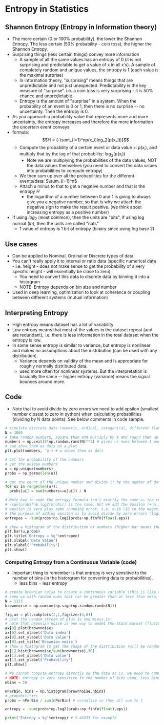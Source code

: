 # Entropy in Statistics

## Shannon Entropy (Entropy in Information theory)

- The more certain (0 or 100% probability), the lower the Shannon Entropy. The less certain (50% probability - coin toss), the higher the Shannon Entropy.
- Surprising things (less certain things) convey more information
  - A sample of all the same values has an entropy of 0 (it is not surprising and predictable to get a value of x in all x's). A sample of completely random and unique values, the entropy is 1 (each value is the maximal surprise)
  - In information theory, "surprising" means things that are unpredictable and not just unexpected. Predictability is the key measure of "surprise". i.e. a coin toss is very surprising - it is 50% chance and unpredictable.
  - Entropy is the amount of "surprise" in a system. When the probability of an event is 0 or 1, then there is no surprise -- no uncertainty. Then the entropy is 0.
- As you approach a probability value that represents more and more uncertainty, the entropy increases and therefore the more information the uncertain event conveys
- formula: $$H = {-\sum_{i=1}^np(x_i)log_2(p(x_i))}$$
  - Compute the probability of a certain event or data value `x`: $p(x_i)$, and multiply that by the log of that probability: $log_2(p(x_i))$
    - Note we are multiplying the probabilities of the data values, NOT the data values themselves (you need to convert the data values into probabilities to compute entropy)
  - We then sum up over all the probabilities for the different events/data: $\sum_{i=1}^n$
  - Attach a minus to that to get a negative number and that is the entropy $H$
    - the logarithm of a number between 0 and 1 is going to always give you a negative number, so that is why we attach the negative sign to make the result positive. (we think about increasing entropy as a positive number)
- If using $log_2$ (most common), then the units are "bits", if using log normal ($ln$), then the units are called "nats"
  - 1 value of entropy is 1 bit of entropy (binary since using log base 2)

## Use cases

- Can be applied to Nominal, Ordinal or Discrete types of data
- You can't really apply it to interval or ratio data (specific numerical data - i.e. height - does not make sense to get the probability of a very specific height - will essentially be close to zero)
  - You need to convert this data to discrete data by binning it into a histogram
  - NOTE: Entropy depends on bin size and number
- Used in deep learning, optimization to look at coherence or coupling between different systems (mutual information)

## Interpreting Entropy

- High entropy means dataset has a lot of variability
- Low entropy means that most of the values in the dataset repeat (and are redundant), i.e. there is less information in the total dataset when the entropy is low.
- In some sense entropy is similar to variance, but entropy is nonlinear and makes no assumptions about the distribution (can be used with any distribution).
  - Variance depends on validity of the mean and is appropriate for roughly normally distributed data.
  - used more often for nonlinear systems. But the interpretation is basically the same -- higher entropy (variance) means the signal bounces around more.

## Code

- Note that to avoid divide by zero errors we need to add epsilon (smallest number closest to zero in python) when calculating probabilities (dividing by N data points). See below comments in code sample.

```python
# simulate discrete data (numeric, ordinal, categorical, different flavors of ice cream, etc.)
N = 1000
# take random numbers, square them and multiply by 8 and round them up with ceil
numbers = np.ceil(8*np.random.rand(N)**2) # gives us nums between 1 and 8
# can show them as dots on a plot
plt.plot(numbers, 'o') # o shows them as dots

# Get the probability of the numbers
# get the unique numbers
u = np.unique(numbers)
probs = np.zeros(len(u))

# get the count of the unique number and divide it by the number of data points to get the probability
for ui in range(len(u)):
  probs[ui] = sum(numbers==u[ui]) / N

# Note how in code the entropy formula isn't exactly the same as the real formula
# -sum(probs*np.log2(probs)) is the same, but we add the epsilon (+np.finfo(float).eps) - this is machine precision error, the closest python can get to the number zero.
# epsilon is zero plus some rounding error, i.e. e-16 (10 to the negative 16 for example)
# the purpose of adding epsilon is to avoid divide by zero errors (log2(0) = -infinity in python)
entropee = -sum(probs*np.log2(probs+np.finfo(float).eps))

# show a histogram of the distribution of numbers (higher bar means they appear more frequently in the data)
plt.bar(u,probs)
plt.title('Entropy = %g'%entropee)
plt.xlabel('Data Value')
plt.ylabel('Probability')
plt.show()
```

### Computing Entropy from a Continuous Variable (code)

- Important thing to remember is that entropy is very sensitive to the number of bins (in the historgram for converting data to probabilities).
  - less bins = less entropy

```python
# create brownian noise to create a continuous variable (this is like a random walk process)
# come up with random nums that can be greater than or less than zero, and get the sign, then take the cumulative sum of all those signs (+1s and -1s)
N = 1123
brownnoise = np.cumsum(np.sign(np.random.randn(N)))

fig,ax = plt.subplots(2,1,figsize=(4,6))
# plot the random stream of plus 1s and minus 1s:
# note that brownian noise is one way to model the stock market (fluctuations that go up over long term trend)
ax[0].plot(brownnoise)
ax[0].set_xlabel('Data index')
ax[0].set_ylabel('Data value')
ax[0].set_title('Brownian noise')
# show a histogram to get the shape of the distribution (will be random each time)
ax[1].hist(brownnoise/sum(brownnoise),30)
ax[1].set_xlabel('Data value')
ax[1].set_ylabel('Probability')
plt.show()

# We cannot compute entropy directly on the data as is, we need to convert it to probabilities with a histogram
# NOTE: entropy is very sensitive to the number of bins used, less bins will make entropy drop
nbins = 50

nPerBin, bins = np.histogram(brownnoise,nbins)
# probabilities
probs = nPerBin / sum(nPerBin) # normalize so they all sum to 1

entropy = -sum(probs*np.log2(probs+np.finfo(float).eps))

print('Entropy = %g'%entropy) # 5.46833 for example
```
